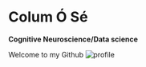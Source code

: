 # Colum Ó Sé

**Cognitive Neuroscience/Data science**

Welcome to my Github ![profile](https://cdn.jsdelivr.net/gh/Readme-Workflows/Readme-Icons@main/icons/gifs/wave.gif)


